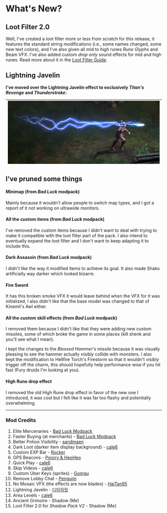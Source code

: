 # What's New?

## Loot Filter 2.0

Well, I've created a loot filter more or less from scratch for this release, it features the standard string modifications (i.e., some names changed, some new text colors), and I've also given all mid to high runes *Rune Glyphs* and Beam VFX. I've also added custom *drop only* sound effects for mid and high runes. Read more about it in the [Loot Filter Guide](LFV2).

## Lightning Javelin

**I've moved over the Lightning Javelin effect to exclusively *Titan's Revenge* and *Thunderstroke*:**

| ![](images/titanstroke.png) |
| :-------------------------- |
## I've pruned some things

#### Minimap (from *Bad Luck* modpack)
Mainly because it wouldn't allow people to switch map types, and I got a report of it not working on ultrawide monitors.
#### All the *custom* items (from *Bad Luck* modpack)
I've removed the custom items because I didn't want to deal with trying to make it compatible with the loot filter part of the pack. I also intend to eventually expand the loot filter and I don't want to keep adapting it to include this.
#### Dark Assassin (from *Bad Luck* modpack)
I didn't like the way it modified items to achieve its goal. It also made Shako artificially way darker which looked bizarre.
#### Fire Sword
It has this broken smoke VFX it would leave behind when the VFX for it was initialized, I also didn't like that the base model was changed to that of Kinemil's Awl either.
#### All the *custom* skill effects (from *Bad Luck* modpack)
I removed them because I didn't like that they were adding new custom missiles, some of which broke the game in some places (kill shenk and you'll see what I mean).

I kept the changes to the *Blessed Hammer*'s missile because it was visually pleasing to see the hammer actually *visibly* collide with monsters. I also kept the modification to Hellfire Torch's Firestorm so that it wouldn't *visibly* trigger off the charm, this should hopefully help performance wise if you hit fast (Fury druids I'm looking at you).
#### High Rune drop effect
I removed the old High Rune drop effect in favor of the new one I introduced, it was cool but I felt like it was far too flashy and potentially overwhelming.

---
### Mod Credits

1. Elite Mercenaries - [Bad Luck Modpack](https://www.inven.co.kr/board/diablo2/5842/5159)
2. Faster Buying (at merchants) - [Bad Luck Modpack](https://www.inven.co.kr/board/diablo2/5842/5159)
3. Better Potion Visibility - [sandmaen](https://www.nexusmods.com/diablo2resurrected/mods/72)
4. Dark Loot (darker item display background) - [cale6](https://www.nexusmods.com/diablo2resurrected/mods/497)
5. Custom EXP Bar - [Rocker](https://www.inven.co.kr/board/diablo2/5842/3001)
6. GPS Beacons - [Porory & HeoHeo](https://www.inven.co.kr/board/diablo2/5842/4283)
7. Quick Play - [cale6](https://www.nexusmods.com/diablo2resurrected/mods/492)
8. Skip Videos - [cale6](https://www.nexusmods.com/diablo2resurrected/mods/331)
9. Custom Uber Keys (sprites) - [Gomgu](https://www.inven.co.kr/board/diablo2/5842/185)
10. Remove Lobby Chat - [Penguiin](https://www.nexusmods.com/diablo2resurrected/mods/123)
11. No Mosaic VFX (the effects are now blades) - [HaiTan95](https://www.nexusmods.com/diablo2resurrected/mods/364)
12. Lightning Javelin - [디아히릿](https://www.inven.co.kr/board/diablo2/5842/5685)
13. Area Levels - [cale6](https://www.nexusmods.com/diablo2resurrected/mods/479)
14. Ancient Grimoire - Shadow (Me)
15. Loot Filter 2.0 for *Shadow Pack V2* - Shadow (Me)
